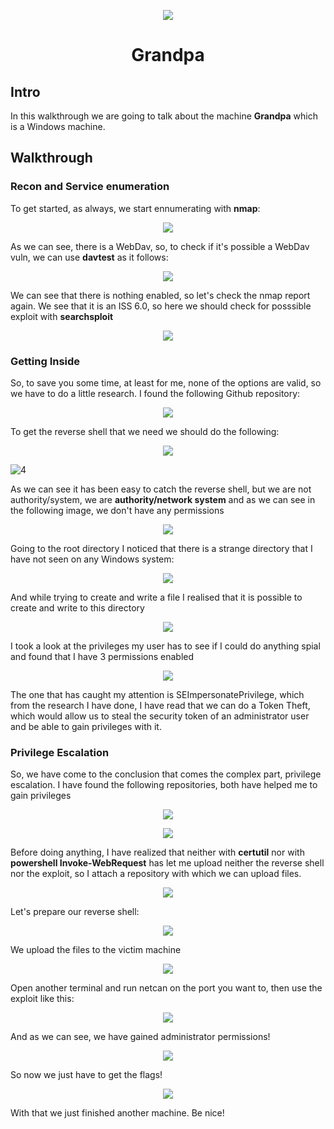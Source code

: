 
<p align="center">
  <img src="https://github.com/Warrior9912/Hack-the-Box-Walkthroughs/assets/34217036/d343a130-20d1-43d7-b454-b14e526d37f9">
</p>

<h1 align="center">Grandpa</h1>

<h2>Intro</h2>
<p>In this walkthrough we are going to talk about the machine <strong>Grandpa</strong> which is a Windows machine.</p>

<h2>Walkthrough</h2>
<h3>Recon and Service enumeration</h3>

<p>To get started, as always, we start ennumerating with <strong>nmap</strong>:</p>

<p align="center">
  <img src="https://github.com/Warrior9912/Hack-the-Box-Walkthroughs/assets/34217036/a24cd6e7-b939-480e-9b9c-1e598e0ca15e">
</p>

<p>As we can see, there is a WebDav, so, to check if it's possible a WebDav vuln, we can use <strong>davtest</strong> as it follows:</p>

<p align="center">
  <img src="https://github.com/Warrior9912/Hack-the-Box-Walkthroughs/assets/34217036/44ec4f84-a0ea-4a03-95ce-ddfec6beca1f">
</p>

<p>We can see that there is nothing enabled, so let's check the nmap report again. We see that it is an ISS 6.0, so here we should check for posssible exploit with <strong>searchsploit</strong></p>

<p align="center">
  <img src="https://github.com/Warrior9912/Hack-the-Box-Walkthroughs/assets/34217036/48980dff-70bb-419d-be5b-fd2929532118">
</p>

<h3>Getting Inside</h3>

<p>So, to save you some time, at least for me, none of the options are valid, so we have to do a little research. I found the following Github repository:</p>

<p align="center">
  <img src="https://gh-card.dev/repos/g0rx/iis6-exploit-2017-CVE-2017-7269.svg">
</p>

<p>To get the reverse shell that we need we should do the following:</p>

<p align="center">
  <img src="https://github.com/Warrior9912/Hack-the-Box-Walkthroughs/assets/34217036/7f5f7fc6-23e2-43c1-b521-af5fffc8652a">
</p>

![4](https://github.com/Warrior9912/Hack-the-Box-Walkthroughs/assets/34217036/7da8fb1f-897f-4866-aa4a-6c8354eff355)

<p>As we can see it has been easy to catch the reverse shell, but we are not authority/system, we are <strong>authority/network system</strong> and as we can see in the following image, we don't have any permissions</p>

<p align="center">
  <img src="https://github.com/Warrior9912/Hack-the-Box-Walkthroughs/assets/34217036/cfb0947b-a4ab-43fd-a661-9e78ff90e1a6">
</p>

<p>Going to the root directory I noticed that there is a strange directory that I have not seen on any Windows system:</p>

<p align="center">
  <img src="https://github.com/Warrior9912/Hack-the-Box-Walkthroughs/assets/34217036/d9de7993-9cc4-4c69-9f41-6d39c3ee538f">
</p>

<p>And while trying to create and write a file I realised that it is possible to create and write to this directory</p>

<p align="center">
  <img src="https://github.com/Warrior9912/Hack-the-Box-Walkthroughs/assets/34217036/2dff9512-ff68-4dcc-8247-5343df15bdfe">
</p>

<p>I took a look at the privileges my user has to see if I could do anything spial and found that I have 3 permissions enabled</p>

<p align="center">
  <img src="https://github.com/Warrior9912/Hack-the-Box-Walkthroughs/assets/34217036/20e97a88-e97a-43a0-8ff8-756a65e1aa95">
</p>

<p>The one that has caught my attention is SEImpersonatePrivilege, which from the research I have done, I have read that we can do a Token Theft, which would allow us to steal the security token of an administrator user and be able to gain privileges with it.</p>

<h3>Privilege Escalation</h3>

<p>So, we have come to the conclusion that comes the complex part, privilege escalation. I have found the following repositories, both have helped me to gain privileges</p>

<p align="center">
  <img src="https://gh-card.dev/repos/SecWiki/windows-kernel-exploits.svg">
</p>

<p align="center">
  <img src="https://gh-card.dev/repos/Re4son/Churrasco.svg">
</p>

<p>Before doing anything, I have realized that neither with <strong>certutil</strong> nor with <strong>powershell Invoke-WebRequest</strong> has let me upload neither the reverse shell nor the exploit, so I attach a repository with which we can upload files.</p>

<p align="center">
  <img src="https://gh-card.dev/repos/fortra/impacket.svg">
</p>

<p>Let's prepare our reverse shell:</p>

<p align="center">
  <img src="https://github.com/Warrior9912/Hack-the-Box-Walkthroughs/assets/34217036/fb395fd7-442a-46a8-a3c8-7ade50d26311">
</p>

<p>We upload the files to the victim machine</p>

<p align="center">
  <img src="https://github.com/Warrior9912/Hack-the-Box-Walkthroughs/assets/34217036/faf302b5-926f-4901-bbac-4def9c585e2b">
</p>

<p>Open another terminal and run netcan on the port you want to, then use the exploit like this:</p>

<p align="center">
  <img src="https://github.com/Warrior9912/Hack-the-Box-Walkthroughs/assets/34217036/cafe6c20-d7b3-4d74-9a25-8c18bcc15bb2">
</p>

<p>And as we can see, we have gained administrator permissions!</p>

<p align="center">
  <img src="https://github.com/Warrior9912/Hack-the-Box-Walkthroughs/assets/34217036/cafe408a-0090-4916-9e68-5e9fdcc40ba8">
</p>

<p>So now we just have to get the flags!</p>

<p align="center">
  <img src="https://github.com/Warrior9912/Hack-the-Box-Walkthroughs/assets/34217036/04e639b8-206b-4f21-a8bc-0ab9eb572ee9">
</p>

<p>With that we just finished another machine. Be nice!</p>
